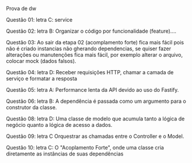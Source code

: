 Prova de dw

Questão 01:
letra C: service 

Questão 02:
letra B: Organizar o código por funcionalidade (feature)....

Questão 03: 
Ao sair da etapa 02 (acomplamento forte) fica mais fácil pois não é criado instancias não gherando dependencias, se quiser fazer alterações ou manutenções fica mais fácil, por exemplo alterar o arquivo, colocar mock (dados falsos). 

Questão 04:
letra D: Receber requisições HTTP, chamar a camada de serviço e formatar a resposta

Questão 05:
letra A: Performance lenta da API devido ao uso do Fastify.

Questão 06:
letra B: A dependência é passada como um argumento para o construtor da classe.


Questão 08:
letra D: Uma classe de modelo que acumula tanto a lógica de negócio quanto a lógica de acesso a dados.

Questão 09:
letra C Orquestrar as chamadas entre o Controller e o Model.


Questão 10:
letra C: O "Acoplamento Forte", onde uma classe cria diretamente as instâncias de suas dependências
